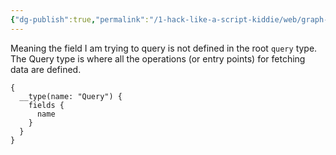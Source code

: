 ```yaml
---
{"dg-publish":true,"permalink":"/1-hack-like-a-script-kiddie/web/graph-ql/6-something-doesn-t-exist-on-type-query/","noteIcon":"","created":"2025-04-15T14:11:19.603-04:00"}
---
```




















Meaning the field I am trying to query is not defined in the root `query` type. 
The Query type is where all the operations (or entry points) for fetching data are defined.
```
{
  __type(name: "Query") {
    fields {
      name
    }
  }
}

```
